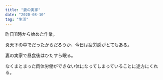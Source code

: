 ```yaml
---
title: "妻の実家"
date: "2020-08-10"
tag: "生活"
---
```


昨日11時から始めた作業。

炎天下の中でだったからだろうか、今日は疲労感がとてもある。

妻の実家で昼食後はひたすら眠る。

なくまとまった肉体労働ができない体になってしまっていることに途方にくれる。